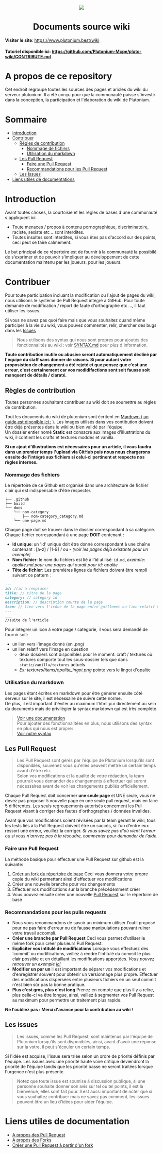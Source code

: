 <p align="center">
	<a href="https://www.plutonium.best"><img src=".github/plutonium.png"></img></a><br>
</p>
<h1 align="center">Documents source wiki</h1>

**Visiter le site**: https://www.plutonium.best/wiki

#### Tutoriel disponible ici: https://github.com/Plutonium-Mcpe/pluto-wiki/CONTRIBUTE.md

# A propos de ce repository

Cet endroit regroupe toutes les sources des pages et aricles du wiki du serveur plutonium. Il a été conçu pour que la communauté puisse s'investir dans la conception, la participation et l'élaboration du wiki de Plutonium. 

# Sommaire

* [Introduction](https://github.com/Plutonium-Mcpe/pluto-wiki#introduction)
* [Contribuer](https://github.com/Plutonium-Mcpe/pluto-wiki#contribuer)
  * [Règles de contribution](https://github.com/Plutonium-Mcpe/pluto-wiki#règles-de-contribution)
    * [Nommage de fichiers](https://github.com/Plutonium-Mcpe/pluto-wiki#nommage-des-fichiers)
    * [Utilisation du markdown](https://github.com/Plutonium-Mcpe/pluto-wiki#utilisation-du-markdown)
  * [Les Pull Request](https://github.com/Plutonium-Mcpe/pluto-wiki#les-pull-request)
    * [Faire une Pull Request](https://github.com/Plutonium-Mcpe/pluto-wiki#faire-une-pull-request)
    * [Recommandations pour les Pull Request](https://github.com/Plutonium-Mcpe/pluto-wiki#recommandations-pour-les-pulls-requests)
  * [Les Issues](https://github.com/Plutonium-Mcpe/pluto-wiki#les-issues)
* [Liens utiles de documentations](https://github.com/Plutonium-Mcpe/pluto-wiki#liens-utiles-de-documentation)

# Introduction

Avant toutes choses, la courtoisie et les règles de bases d'une communauté s'appliquent ici.
- Toute menaces / propos à contenu pornographique, discriminatoire, raciste, sexiste etc .. sont interdites.
- Toutes insultes sont interdites, si vous êtes pas d'accord sur des points, ceci peut se faire calmement.

Le but principal de ce répertoire est de fournir à la communauté la possibilé de s'exprimer et de pouvoir s'impliquer au développement de cette documentation maintenu par les joueurs, pour les joueurs.

# Contribuer

Pour toute participation incluant la modification ou l'ajout de pages du wiki, nous utilisons le système de Pull Request intégré à GitHub.
Pour toute demande de modification / report de faute d'orthographe etc ..., il faut utiliser les issues.

Si vous ne savez pas quoi faire mais que vous souhaitez quand même participer à la vie du wiki, vous pouvez commenter, relir, chercher des bugs dans les [Issues](https://github.com/Plutonium-Mcpe/pluto-wiki/issues/new)

> Nous utilisons des syntax qui nous sont propres pour ajoutés des fonctionnalités au wiki : voir [SYNTAX.md](https://github.com/Plutonium-Mcpe/pluto-wiki/blob/stable/SYNTAX.md) pour plus d'information.

**Toute contribution inutile ou abusive seront automatiquement décliné par l'équipe du staff sans donner de raisons. Si pour autant votre proposistion de changement a été rejeté et que pensez que c'est une erreur, c'est certainement car vos modidifactions sont soit fausse soit manquent de détails / claraté.**

## Règles de contribution

Toutes personnes souhaitant contribuer au wiki doit se soumettre au règles de contribution. 

Tout les documents du wiki de plutonium sont écritent en [Mardown ( un guide est diponible ici :](https://blog.wax-o.com/2014/04/tutoriel-un-guide-pour-bien-commencer-avec-markdown/) ).
Les images utilisés dans vos contibution doivent être déjà présentes dans le wiki ou bien validé par l'équipe.  
Un dossier entier nomé **Static** est consacré aux images d'illustrations du wiki, il contient les crafts et textures moddés et vanilla. 

**Si un ajout d'illustrations est nécessaires pour un article, il vous faudra dans un premier temps l'upload via GitHub puis nous nous chargerons ensuite de l'intégré aux fichiers si celui-ci pertinent et respecte nos règles internes.**

### Nommage des fichiers

Le répertoire de ce Github est organisé dans une architecture de fichier clair qui est indispensable d'être respecter.
```
├── .github
├── build
└── docs
    └── nom-category
        ├── nom-category_category.md
	└── une-page.md
```
Chaque page doit se trouver dans le dossier correspondant à sa catégorie.
Chaque fichier correspondant à une page **DOIT** contenant :
* **Id unique**: un 'id' unique doit être donné correspondant à une chaîne contenant : [a-z] / [1-9] / ou - *(voir les pages déjà existante pour un exemple)*
* **Nom fichier**: le nom du fichiers est lié à l'id utilisé: ``id.md``, *exemple: opalite.md pour une pages qui aurait pour id: opalite*
* **Tête de fichier**: Les premières lignes du fichiers doivent être rempli suivant ce pattern : 
```markdown
---
id: //id à remplacer
title: // titre de la page
category: // category id
description: // description courte de la page
icon: // lien vers l'icône de la page entre guillemet ou lien relatif vers la textures: textures/items/une_texture.png
---
___
//suite de l'article
```

Pour intégrer un icon à votre page / catégorie, il vous sera demandé de fournir soit:
* un lien vers l'image donné (en .png) 
* un lien relatif vers l'image en question
  * deux dossiers sont disponibles pour le moment: craft / textures où textures comporte tout les sous-dossier tels que dans ``static/vanilla/textures`` actuels
  * *Ex: textures/items/opalite_ingot.png* pointe vers le lingot d'opalite

### Utilisation du markdown

Les pages étant écrites en markdown pour être générer ensuite côté serveur sur le site, il est nécessaire de suivre cette norme.  
De plus, il est important d'éviter au maximum l'html pur directement au sein du documents mais de privilégier la syntax markdown qui est très complète.
> [Voir une documentation](https://blog.wax-o.com/2014/04/tutoriel-un-guide-pour-bien-commencer-avec-markdown/)  
> Pour ajouter des fonctionnalitées en plus, nous utilisons des syntax en plus qui nous est propre:  
> [Voir notre syntax](https://github.com/Plutonium-Mcpe/pluto-wiki/blob/stable/SYNTAX.md)

## Les Pull Request

> Les Pull Request sont gérés par l'équipe de Plutonium lorsqu'ils sont disponibles, souvenez vous qu'elles peuvent mettre un certain temps avant d'être relu.  
> Selon vos modifications et la qualité de votre rédaction, la team pourrait vous demander des changements à effectuer qui seront nécessaires avant de voir les changements publiés officiellement.

Chaque Pull Request doit concerner **une seule page** et UNE seule, vous ne devez pas proposer 5 nouvelle page en une seule pull request, mais en faire 5 différentes. Les seuls regroupements autorisés concernent les Pull Request visant à corriger des fautes d'orthographes / données invalides.

Avant que vos modifications soient révisées par la team gérant le wiki, tous les tests liés à la Pull Request doivent être un succès, si l'un d'entre eux ressort une erreur, veuillez la corriger. *Si vous savez pas d'où vient l'erreur ou si vous n'arrivez pas à la résoudre, commenter pour demander de l'aide*.

### Faire une Pull Request

La méthode basique pour effectuer une Pull Request sur github est la suivante:
1. [Créer un fork du répertoire de base](https://github.com/Plutonium-Mcpe/pluto-wiki/fork) Ceci vous donnera votre propre copie du wiki permettant ainsi d'effectuer vos modifications
2. Créer une nouvelle branche pour vos changements
3. Effectuer vos modifications sur la branche précédemment créer
4. Vous pouvez ensuite créer une nouvelle [Pull Request](https://github.com/Plutonium-Mcpe/pluto-wiki/pull/new) sur le répertoire de base 

### Recommandations pour les pulls requests

* Nous vous recommandons de savoir un minimum utiliser l'outil proposé pour ne pas faire d'erreur ou de fausse manipulations pouvant ruiner votre travail accompli.
* **Créer une branche par Pull Request** Ceci vous permet d'utiliser le même fork pour créer plusieurs Pull Request.
* **Expliciter vos intitulé de modifications** Lorsque vous effectuez des 'commit' ou modifications, veillez à rendre l'intitulé du commit le plus clair possible et en détaillant les modifications apportées. *Vous pouvez retrouver un exemple [ici](https://tbaggery.com/2008/04/19/a-note-about-git-commit-messages.html)*
* **Modifier un par un** Il est important de séparer vos modifications et d'enregistrer souvent pour obtenir un versionnage plus propre. Effectuer des modifications dispersées entre plusieurs fichiers en un seul commit n'est bien sûr pas la bonne pratique.
* **Plus c'est gros, plus c'est long** Prenez en compte que plus il y a relire, plus celle-ci va être longue, ainsi, veillez à segmenter vos Pull Request au maximum pour permettre un traitement plus rapide.

**Ne l'oubliez pas : Merci d'avance pour la contribution au wiki !**

## Les issues

> Les issues, comme les Pull Request, sont maintenus par l'équipe de Plutonium lorsqu'ils sont disponibles, ainsi, avant d'avoir une réponse sur la votre, il peut s'écouler un certain temps.

Si l'idée est acquise, l'issue sera triée selon un ordre de priorité définis par l'équipe. Les issues avec une priorité haute voire critique deviendront la priorité de l'équipe tandis que les priorité basse ne seront traitées lorsque l'urgence n'est plus présente.

> Notez que toute issue est soumise à discussion publique, si une personne souhaite donner son avis sur tel ou tel points, il est la bienvenue, elles sont fait pour. 
> Il est aussi important de noter que si vous souhaitez contribuer mais ne savez pas comment, les issues peuvent être un lieu d'idées pour aider l'équipe.

# Liens utiles de documentation

* [A propos des Pull Request](https://docs.github.com/en/pull-requests/collaborating-with-pull-requests/proposing-changes-to-your-work-with-pull-requests/about-pull-requests)
* [A propos des Forks](https://docs.github.com/en/pull-requests/collaborating-with-pull-requests/working-with-forks/about-forks)
* [Créer une Pull Request à partir d'un fork](https://docs.github.com/en/pull-requests/collaborating-with-pull-requests/proposing-changes-to-your-work-with-pull-requests/creating-a-pull-request-from-a-fork)

